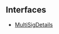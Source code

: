 ## Interfaces

- [MultiSigDetails](../../../../Interfaces/API/Entities/MultiSig/Types/MultiSigDetails.md)
